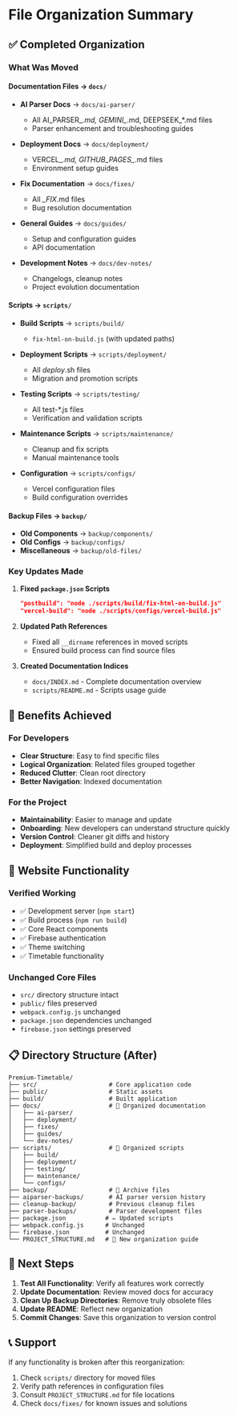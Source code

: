 # File Organization Summary

## ✅ Completed Organization

### What Was Moved

#### Documentation Files → `docs/`
- **AI Parser Docs** → `docs/ai-parser/`
  - All AI_PARSER_*.md, GEMINI_*.md, DEEPSEEK_*.md files
  - Parser enhancement and troubleshooting guides
  
- **Deployment Docs** → `docs/deployment/`
  - VERCEL_*.md, GITHUB_PAGES_*.md files
  - Environment setup guides

- **Fix Documentation** → `docs/fixes/`
  - All *_FIX*.md files
  - Bug resolution documentation

- **General Guides** → `docs/guides/`
  - Setup and configuration guides
  - API documentation

- **Development Notes** → `docs/dev-notes/`
  - Changelogs, cleanup notes
  - Project evolution documentation

#### Scripts → `scripts/`
- **Build Scripts** → `scripts/build/`
  - `fix-html-on-build.js` (with updated paths)
  
- **Deployment Scripts** → `scripts/deployment/`
  - All *deploy*.sh files
  - Migration and promotion scripts

- **Testing Scripts** → `scripts/testing/`
  - All test-*.js files
  - Verification and validation scripts

- **Maintenance Scripts** → `scripts/maintenance/`
  - Cleanup and fix scripts
  - Manual maintenance tools

- **Configuration** → `scripts/configs/`
  - Vercel configuration files
  - Build configuration overrides

#### Backup Files → `backup/`
- **Old Components** → `backup/components/`
- **Old Configs** → `backup/configs/`
- **Miscellaneous** → `backup/old-files/`

### Key Updates Made

1. **Fixed `package.json` Scripts**
   ```json
   "postbuild": "node ./scripts/build/fix-html-on-build.js"
   "vercel-build": "node ./scripts/configs/vercel-build.js"
   ```

2. **Updated Path References**
   - Fixed all `__dirname` references in moved scripts
   - Ensured build process can find source files

3. **Created Documentation Indices**
   - `docs/INDEX.md` - Complete documentation overview
   - `scripts/README.md` - Scripts usage guide

## 🎯 Benefits Achieved

### For Developers
- **Clear Structure**: Easy to find specific files
- **Logical Organization**: Related files grouped together
- **Reduced Clutter**: Clean root directory
- **Better Navigation**: Indexed documentation

### For the Project
- **Maintainability**: Easier to manage and update
- **Onboarding**: New developers can understand structure quickly
- **Version Control**: Cleaner git diffs and history
- **Deployment**: Simplified build and deploy processes

## 🔧 Website Functionality

### Verified Working
- ✅ Development server (`npm start`)
- ✅ Build process (`npm run build`)
- ✅ Core React components
- ✅ Firebase authentication
- ✅ Theme switching
- ✅ Timetable functionality

### Unchanged Core Files
- `src/` directory structure intact
- `public/` files preserved
- `webpack.config.js` unchanged
- `package.json` dependencies unchanged
- `firebase.json` settings preserved

## 📋 Directory Structure (After)

```
Premium-Timetable/
├── src/                    # Core application code
├── public/                 # Static assets
├── build/                  # Built application
├── docs/                   # 📁 Organized documentation
│   ├── ai-parser/
│   ├── deployment/
│   ├── fixes/
│   ├── guides/
│   └── dev-notes/
├── scripts/                # 📁 Organized scripts
│   ├── build/
│   ├── deployment/
│   ├── testing/
│   ├── maintenance/
│   └── configs/
├── backup/                 # 📁 Archive files
├── aiparser-backups/       # AI parser version history
├── cleanup-backup/         # Previous cleanup files
├── parser-backups/         # Parser development files
├── package.json           # ✏️ Updated scripts
├── webpack.config.js      # Unchanged
├── firebase.json          # Unchanged
└── PROJECT_STRUCTURE.md   # 📄 New organization guide
```

## 🚀 Next Steps

1. **Test All Functionality**: Verify all features work correctly
2. **Update Documentation**: Review moved docs for accuracy
3. **Clean Up Backup Directories**: Remove truly obsolete files
4. **Update README**: Reflect new organization
5. **Commit Changes**: Save this organization to version control

## 📞 Support

If any functionality is broken after this reorganization:
1. Check `scripts/` directory for moved files
2. Verify path references in configuration files
3. Consult `PROJECT_STRUCTURE.md` for file locations
4. Check `docs/fixes/` for known issues and solutions
